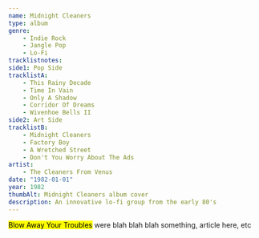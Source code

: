 ```yaml
---
name: Midnight Cleaners
type: album
genre:
    - Indie Rock
    - Jangle Pop
    - Lo-Fi
tracklistnotes:
side1: Pop Side
tracklistA:
    - This Rainy Decade
    - Time In Vain
    - Only A Shadow
    - Corridor Of Dreams
    - Wivenhoe Bells II
side2: Art Side
tracklistB:
    - Midnight Cleaners
    - Factory Boy
    - A Wretched Street
    - Don't You Worry About The Ads   
artist:
    - The Cleaners From Venus
date: "1982-01-01"
year: 1982
thumbAlt: Midnight Cleaners album cover
description: An innovative lo-fi group from the early 80's
---
```


<mark>Blow Away Your Troubles</mark> were blah blah blah something, article here, etc
